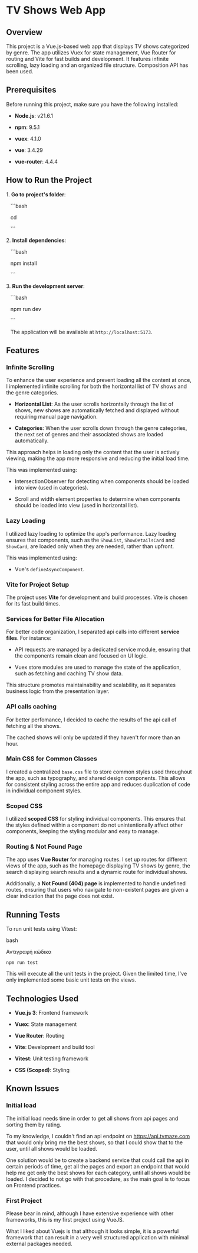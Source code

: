 # TV Shows Web App

## Overview

This project is a Vue.js-based web app that displays TV shows categorized by genre. The app utilizes Vuex for state management, Vue Router for routing and Vite for fast builds and development. It features infinite scrolling, lazy loading and an organized file structure. Composition API has been used.

## Prerequisites

Before running this project, make sure you have the following installed:

- **Node.js**: v21.6.1

- **npm**: 9.5.1 

- **vuex**: 4.1.0

- **vue**: 3.4.29

- **vue-router**: 4.4.4

## How to Run the Project

1\. **Go to project's folder**:

   ```bash

   cd <repository-folder>

   ```

2\. **Install dependencies**:

   ```bash

   npm install

   ```

3\. **Run the development server**:

   ```bash

   npm run dev

   ```

   The application will be available at `http://localhost:5173`.

## Features

### Infinite Scrolling

To enhance the user experience and prevent loading all the content at once, I implemented infinite scrolling for both the horizontal list of TV shows and the genre categories.

- **Horizontal List**: As the user scrolls horizontally through the list of shows, new shows are automatically fetched and displayed without requiring manual page navigation.

- **Categories**: When the user scrolls down through the genre categories, the next set of genres and their associated shows are loaded automatically.

This approach helps in loading only the content that the user is actively viewing, making the app more responsive and reducing the initial load time.

This was implemented using:

- IntersectionObserver for detecting when components should be loaded into view (used in categories).

- Scroll and width element properties to determine when components should be loaded into view (used in horizontal list).

### Lazy Loading

I utilized lazy loading to optimize the app's performance. Lazy loading ensures that components, such as the `ShowList`, `ShowDetailsCard` and `ShowCard`, are loaded only when they are needed, rather than upfront.

This was implemented using:

- Vue's `defineAsyncComponent`.

### Vite for Project Setup

The project uses **Vite** for development and build processes. Vite is chosen for its fast build times.

### Services for Better File Allocation

For better code organization, I separated api calls into different **service files**. For instance:

- API requests are managed by a dedicated service module, ensuring that the components remain clean and focused on UI logic.

- Vuex store modules are used to manage the state of the application, such as fetching and caching TV show data.

This structure promotes maintainability and scalability, as it separates business logic from the presentation layer.

### API calls caching

For better perfomance, I decided to cache the results of the api call of fetching all the shows. 

The cached shows will only be updated if they haven't for more than an hour.

### Main CSS for Common Classes

I created a centralized `base.css` file to store common styles used throughout the app, such as typography, and shared design components. This allows for consistent styling across the entire app and reduces duplication of code in individual component styles.

### Scoped CSS

I utilized **scoped CSS** for styling individual components. This ensures that the styles defined within a component do not unintentionally affect other components, keeping the styling modular and easy to manage.

### Routing & Not Found Page

The app uses **Vue Router** for managing routes. I set up routes for different views of the app, such as the homepage displaying TV shows by genre, the search displaying search results and a dynamic route for individual shows.

Additionally, a **Not Found (404) page** is implemented to handle undefined routes, ensuring that users who navigate to non-existent pages are given a clear indication that the page does not exist.

## Running Tests

To run unit tests using Vitest:

bash

Αντιγραφή κώδικα

`npm run test`

This will execute all the unit tests in the project. Given the limited time, I've only implemented some basic unit tests on the views. 

## Technologies Used

- **Vue.js 3**: Frontend framework

- **Vuex**: State management

- **Vue Router**: Routing

- **Vite**: Development and build tool

- **Vitest**: Unit testing framework

- **CSS (Scoped)**: Styling

## Known Issues

### Initial load

The initial load needs time in order to get all shows from api pages and sorting them by rating. 

To my knowledge, I couldn't find an api endpoint on https://api.tvmaze.com that would only bring me the best shows, so that I could show that to the user, until all shows would be loaded.

One solution would be to create a backend service that could call the api in certain periods of time, get all the pages and export an endpoint that would help me get only the best shows for each category, until all shows would be loaded. I decided to not go with that procedure, as the main goal is to focus on Frontend practices.

### First Project

Please bear in mind, although I have extensive experience with other frameworks, this is my first project using VueJS.

What I liked about Vuejs is that although it looks simple, it is a powerful framework that can result in a very well structured application with minimal external packages needed.  
